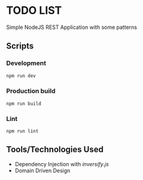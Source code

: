# TODO LIST

Simple NodeJS REST Application with some patterns

## Scripts

### Development

```sh
npm run dev
```

### Production build

```
npm run build
```

### Lint

```
npm run lint
```

## Tools/Technologies Used

- Dependency Injection with _inversify.js_
- Domain Driven Design
